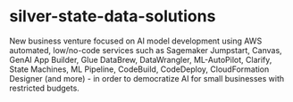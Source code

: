 # silver-state-data-solutions
New business venture focused on AI model development using AWS automated, low/no-code services such as Sagemaker Jumpstart, Canvas, GenAI App Builder, Glue DataBrew, DataWrangler, ML-AutoPilot, Clarify, State Machines, ML Pipeline, CodeBuild, CodeDeploy, CloudFormation Designer (and more) - in order to democratize AI for small businesses with restricted budgets.